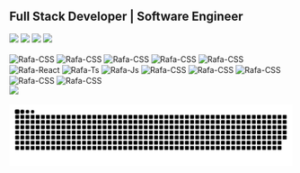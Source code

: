 ## Full Stack Developer | Software Engineer
<img height="45em" src="https://cdn.jsdelivr.net/gh/devicons/devicon/icons/java/java-plain-wordmark.svg" />
<img height="50em" src="https://cdn.jsdelivr.net/gh/devicons/devicon/icons/dotnetcore/dotnetcore-plain.svg" /> 
<img height="50em" src="https://cdn.jsdelivr.net/gh/devicons/devicon/icons/python/python-original-wordmark.svg" /> 
<img height="50em" src="https://cdn.jsdelivr.net/gh/devicons/devicon/icons/php/php-original.svg" />
         

<div style="display: inline_block"><br>
  <img align="center" alt="Rafa-CSS" height="30" width="100"src="https://img.shields.io/badge/Java-ED8B00?style=for-the-badge&logo=java&logoColor=white">
  <img align="center" alt="Rafa-CSS" height="30" width="100" src="https://img.shields.io/badge/Spring-6DB33F?style=for-the-badge&logo=spring&logoColor=white">
  <img align="center" alt="Rafa-CSS" height="30" width="100" src="https://img.shields.io/badge/PostgreSQL-316192?style=for-the-badge&logo=postgresql&logoColor=white">
  <img align="center" alt="Rafa-CSS" height="30" width="100" src="https://img.shields.io/badge/Heroku-430098?style=for-the-badge&logo=heroku&logoColor=white">
  <img align="center" alt="Rafa-CSS" height="30" width="100" src="https://img.shields.io/badge/Node.js-43853D?style=for-the-badge&logo=node.js&logoColor=white">
  <img align="center" alt="Rafa-React" height="30" width="100" src="https://img.shields.io/badge/HTML-239120?style=for-the-badge&logo=html5&logoColor=white">
  <img align="center" alt="Rafa-Ts" height="30" width="100" src="https://img.shields.io/badge/CSS3-1572B6?style=for-the-badge&logo=css3&logoColor=white">
  <img align="center" alt="Rafa-Js" height="30" width="100" src="https://img.shields.io/badge/JavaScript-323330?style=for-the-badge&logo=javascript&logoColor=F7DF1E">
  <img align="center" alt="Rafa-CSS" height="30" width="100" src="https://img.shields.io/badge/Angular-DD0031?style=for-the-badge&logo=angular&logoColor=white">
  <img align="center" alt="Rafa-CSS" height="30" width="100" src="https://img.shields.io/badge/TypeScript-007ACC?style=for-the-badge&logo=typescript&logoColor=white">
  <img align="center" alt="Rafa-CSS" height="30" width="100" src="https://img.shields.io/badge/Bootstrap-563D7C?style=for-the-badge&logo=bootstrap&logoColor=white">
  <img align="center" alt="Rafa-CSS" height="30" width="100" src="https://img.shields.io/badge/Windows-0078D6?style=for-the-badge&logo=windows&logoColor=white">
  <img align="center" alt="Rafa-CSS" height="30" width="100" src="https://img.shields.io/badge/Linux_Mint-87CF3E?style=for-the-badge&logo=linux-mint&logoColor=white">
 </div>
 
<div>
  <a href="https://www.linkedin.com/in/thiago-c-soares-b76b132b/" target="_blank"><img src="https://img.shields.io/badge/-LinkedIn-%230077B5?style=for-the-badge&logo=linkedin&logoColor=white" target="_blank"></a> 

  
  ![Snake animation](https://github.com/Thiagocsoaresbh/Thiagocsoaresbh/blob/main/snake.svg)
  
  
  
</div>
